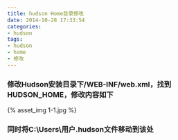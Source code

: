 ```yaml
---
title: hudson Home目录修改
date: 2014-10-28 17:33:54
categories:
- hudson
tags:
- hudson
- home
- 修改
---
```

### 修改Hudson安装目录下/WEB-INF/web.xml，找到HUDSON_HOME，修改内容如下
{% asset_img 1-1.jpg %}
### 同时将C:\Users\用户\.hudson文件移动到该处
